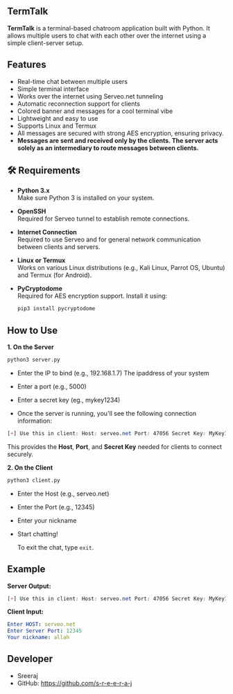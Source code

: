 ## TermTalk
**TermTalk** is a terminal-based chatroom application built with Python. It allows multiple users to chat with each other over the internet using a simple client-server setup.

## Features
- Real-time chat between multiple users
- Simple terminal interface
- Works over the internet using Serveo.net tunneling
- Automatic reconnection support for clients
- Colored banner and messages for a cool terminal vibe
- Lightweight and easy to use
- Supports Linux and Termux
- All messages are secured with strong AES encryption, ensuring privacy.
- **Messages are sent and received only by the clients. The server acts solely as an intermediary to route messages between clients.**

## 🛠️ Requirements

- **Python 3.x**  
  Make sure Python 3 is installed on your system.
  
- **OpenSSH**  
  Required for Serveo tunnel to establish remote connections.

- **Internet Connection**  
  Required to use Serveo and for general network communication between clients and servers.

- **Linux or Termux**  
  Works on various Linux distributions (e.g., Kali Linux, Parrot OS, Ubuntu) and Termux (for Android).

- **PyCryptodome**  
  Required for AES encryption support. Install it using:
  
  ```bash
  pip3 install pycryptodome
  ```
## How to Use

**1. On the Server**

```bash
python3 server.py
```
- Enter the IP to bind (e.g., 192.168.1.7) The ipaddress of your system 

- Enter a port (e.g., 5000)
- Enter a secret key (eg., mykey1234)
- Once the server is running, you'll see the following connection information:
```css
[+] Use this in client: Host: serveo.net Port: 47056 Secret Key: MyKey1234
```
This provides the **Host**, **Port**, and **Secret Key** needed for clients to connect securely.

**2. On the Client**

```bash
python3 client.py
```
- Enter the Host (e.g., serveo.net)

- Enter the Port (e.g., 12345)

- Enter your nickname

- Start chatting!

  To exit the chat, type `exit`.

 ## Example
**Server Output:**

```css
[+] Use this in client: Host: serveo.net Port: 47056 Secret Key: MyKey1234
```

**Client Input:**

```yaml
Enter HOST: serveo.net
Enter Server Port: 12345
Your nickname: allah
```

## Developer
- Sreeraj
- GitHub: https://github.com/s-r-e-e-r-a-j

  


